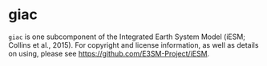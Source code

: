 # giac

`giac` is one subcomponent of the Integrated Earth System Model (iESM; Collins et al., 2015). For copyright and license information, as well as details on using, please see https://github.com/E3SM-Project/iESM. 
